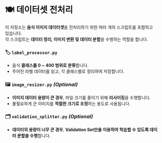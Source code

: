 # 🍽️ 데이터셋 전처리

이 저장소는 **음식 이미지 데이터셋**을 전처리하기 위한 여러 개의 스크립트를 포함하고 있습니다.  
각 스크립트는 **데이터 정리, 이미지 변환 및 데이터 분할**을 수행하는 역할을 합니다.

### 🏷️ `label_processor.py`
- 음식 **클래스를 0 ~ 400 범위로 분류**합니다.
- 주어진 라벨 데이터를 읽고, 각 클래스별로 정리하여 저장합니다.

### 🖼️ `image_resizer.py` *(Optional)*
- **이미지 데이터 용량이 큰 경우**, 파일 크기를 줄이기 위해 **리사이징**을 수행합니다.
- 불필요하게 큰 이미지를 **적절한 크기로 조정**하는 용도로 사용됩니다.

### 🗂️ `validation_splitter.py` *(Optional)*
- **데이터의 용량이 너무 큰 경우**, **Validation Set만을 이용하여 학습할 수 있도록 데이터 분할을 수행**합니다.

